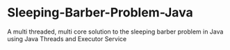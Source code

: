 # Sleeping-Barber-Problem-Java
A multi threaded, multi core solution to the sleeping barber problem in Java using Java Threads and Executor Service
